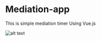 # Mediation-app
This is simple mediation timer
Using Vue.js


![alt text](https://github.com/Akshatkumar4433/Mediation-app/blob/master/Screenshot.png?raw=true)



